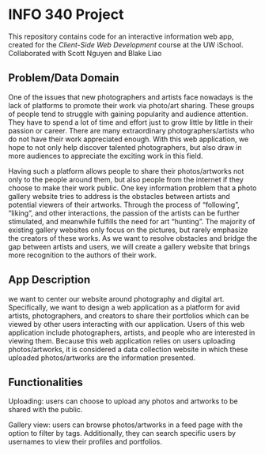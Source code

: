 # INFO 340 Project

This repository contains code for an interactive information web app, created for the _Client-Side Web Development_ course at the UW iSchool. Collaborated with Scott Nguyen and Blake Liao

## Problem/Data Domain

One of the issues that new photographers and artists face nowadays is the lack of platforms to promote their
work via photo/art sharing. These groups of people tend to struggle with gaining popularity and audience
attention. They have to spend a lot of time and effort just to grow little by little in their passion or
career. There are many extraordinary photographers/artists who do not have their work appreciated enough.
With this web application, we hope to not only help discover talented photographers, but also draw in more
audiences to appreciate the exciting work in this field.

Having such a platform allows people to share their photos/artworks not only to the people around them, but
            also people from the internet if they choose to make their work public. One key information problem that a
            photo gallery website tries to address is the obstacles between artists
            and potential viewers of their artworks. Through the process of “following”, “liking”, and other
            interactions, the passion of the artists can be
            further stimulated, and meanwhile fulfills the need for art “hunting”. The majority of existing gallery
            websites only focus on the pictures, but rarely emphasize the creators of these works. As we want to resolve
            obstacles and bridge the gap between
            artists and users, we will create a gallery website that brings more recognition to the authors of their
            work.
            
## App Description

we want to center our website around photography and digital art. Specifically, we
            want to design a web application as a platform for avid artists, photographers, and creators to share their
            portfolios which can be viewed by other users interacting with our application. Users of this web
            application include photographers, artists, and people who are interested in viewing them. Because this web
            application relies on users uploading photos/artworks, it is considered a data collection website in which
            these uploaded photos/artworks are the information presented.
            
## Functionalities
 Uploading: users can choose to upload any photos and artworks to be shared with the public.
 
 Gallery view: users can browse photos/artworks in a feed page with the option to filter by tags.
                        Additionally, they can search specific users by usernames to view their profiles and portfolios.
